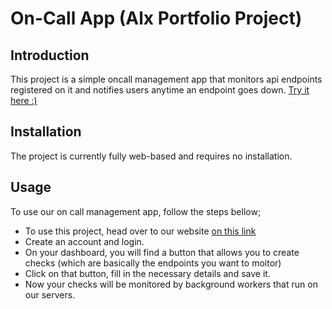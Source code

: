 # On-Call App (Alx Portfolio Project)

## Introduction
This project is a simple oncall management app that monitors api endpoints registered on it and notifies users anytime an endpoint goes down.
<a href="http://www.alxtakiy.tech">Try it here :)</a>


## Installation
The project is currently fully web-based and requires no installation. 

## Usage
To use our on call management app, follow the steps bellow;
- To use this project, head over to our website <a href="http://www.alxtakiy.tech">on this link</a>
- Create an account and login.
- On your dashboard, you will find a button that allows you to create checks (which are basically the endpoints you want to moitor)
- Click on that button, fill in the necessary details and save it.
- Now your checks will be monitored by background workers that run on our servers.


